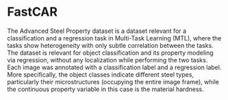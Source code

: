 # FastCAR
The Advanced Steel Property dataset is a dataset relevant for a classification and a regression task in Multi-Task Learning (MTL), where the tasks show heterogeneity with only subtle correlation between the tasks. The dataset is relevant for object classification and its property modeling via regression, without any localization while performing the two tasks. Each image was annotated with a classification label and a regression label. More specifically, the object classes indicate different steel types, particularly their microstructures (occupying the entire image frame), while the continuous property variable in this case is the material hardness.
